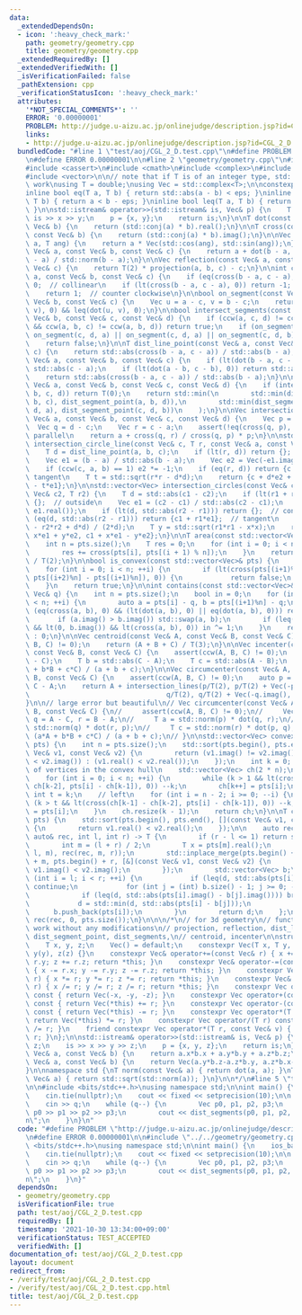 ```yaml
---
data:
  _extendedDependsOn:
  - icon: ':heavy_check_mark:'
    path: geometry/geometry.cpp
    title: geometry/geometry.cpp
  _extendedRequiredBy: []
  _extendedVerifiedWith: []
  _isVerificationFailed: false
  _pathExtension: cpp
  _verificationStatusIcon: ':heavy_check_mark:'
  attributes:
    '*NOT_SPECIAL_COMMENTS*': ''
    ERROR: '0.00000001'
    PROBLEM: http://judge.u-aizu.ac.jp/onlinejudge/description.jsp?id=CGL_2_D
    links:
    - http://judge.u-aizu.ac.jp/onlinejudge/description.jsp?id=CGL_2_D
  bundledCode: "#line 1 \"test/aoj/CGL_2_D.test.cpp\"\n#define PROBLEM \"http://judge.u-aizu.ac.jp/onlinejudge/description.jsp?id=CGL_2_D\"\
    \n#define ERROR 0.00000001\n\n#line 2 \"geometry/geometry.cpp\"\n#include <algorithm>\n\
    #include <cassert>\n#include <cmath>\n#include <complex>\n#include <iostream>\n\
    #include <vector>\n\n// note that if T is of an integer type, std::abs does not\
    \ work\nusing T = double;\nusing Vec = std::complex<T>;\n\nconstexpr T eps = 1e-12;\n\
    inline bool eq(T a, T b) { return std::abs(a - b) < eps; }\ninline bool lt(T a,\
    \ T b) { return a < b - eps; }\ninline bool leq(T a, T b) { return a < b + eps;\
    \ }\n\nstd::istream& operator>>(std::istream& is, Vec& p) {\n    T x, y;\n   \
    \ is >> x >> y;\n    p = {x, y};\n    return is;\n}\n\nT dot(const Vec& a, const\
    \ Vec& b) {\n    return (std::conj(a) * b).real();\n}\n\nT cross(const Vec& a,\
    \ const Vec& b) {\n    return (std::conj(a) * b).imag();\n}\n\nVec rot(const Vec&\
    \ a, T ang) {\n    return a * Vec(std::cos(ang), std::sin(ang));\n}\n\nVec projection(const\
    \ Vec& a, const Vec& b, const Vec& c) {\n    return a + dot(b - a, c - a) * (b\
    \ - a) / std::norm(b - a);\n}\n\nVec reflection(const Vec& a, const Vec& b, const\
    \ Vec& c) {\n    return T(2) * projection(a, b, c) - c;\n}\n\nint ccw(const Vec&\
    \ a, const Vec& b, const Vec& c) {\n    if (eq(cross(b - a, c - a), 0)) return\
    \ 0;  // collinear\n    if (lt(cross(b - a, c - a), 0)) return -1;  // clockwise\n\
    \    return 1;  // counter clockwise\n}\n\nbool on_segment(const Vec& a, const\
    \ Vec& b, const Vec& c) {\n    Vec u = a - c, v = b - c;\n    return eq(cross(u,\
    \ v), 0) && leq(dot(u, v), 0);\n}\n\nbool intersect_segments(const Vec& a, const\
    \ Vec& b, const Vec& c, const Vec& d) {\n    if (ccw(a, c, d) != ccw(b, c, d)\
    \ && ccw(a, b, c) != ccw(a, b, d)) return true;\n    if (on_segment(a, b, c) ||\
    \ on_segment(c, d, a) || on_segment(c, d, a) || on_segment(c, d, b)) return true;\n\
    \    return false;\n}\n\nT dist_line_point(const Vec& a, const Vec& b, const Vec&\
    \ c) {\n    return std::abs(cross(b - a, c - a)) / std::abs(b - a);\n}\n\nT dist_segment_point(const\
    \ Vec& a, const Vec& b, const Vec& c) {\n    if (lt(dot(b - a, c - a), 0)) return\
    \ std::abs(c - a);\n    if (lt(dot(a - b, c - b), 0)) return std::abs(c - b);\n\
    \    return std::abs(cross(b - a, c - a)) / std::abs(b - a);\n}\n\nT dist_segments(const\
    \ Vec& a, const Vec& b, const Vec& c, const Vec& d) {\n    if (intersect_segments(a,\
    \ b, c, d)) return T(0);\n    return std::min(\n        std::min(dist_segment_point(a,\
    \ b, c), dist_segment_point(a, b, d)),\n        std::min(dist_segment_point(c,\
    \ d, a), dist_segment_point(c, d, b))\n    );\n}\n\nVec intersection_lines(const\
    \ Vec& a, const Vec& b, const Vec& c, const Vec& d) {\n    Vec p = b - a;\n  \
    \  Vec q = d - c;\n    Vec r = c - a;\n    assert(!eq(cross(q, p), 0)); // not\
    \ parallel\n    return a + cross(q, r) / cross(q, p) * p;\n}\n\nstd::vector<Vec>\
    \ intersection_circle_line(const Vec& c, T r, const Vec& a, const Vec& b) {\n\
    \    T d = dist_line_point(a, b, c);\n    if (lt(r, d)) return {};  // no intersection\n\
    \    Vec e1 = (b - a) / std::abs(b - a);\n    Vec e2 = Vec(-e1.imag(), e1.real());\n\
    \    if (ccw(c, a, b) == 1) e2 *= -1;\n    if (eq(r, d)) return {c + d*e2};  //\
    \ tangent\n    T t = std::sqrt(r*r - d*d);\n    return {c + d*e2 + t*e1, c + d*e2\
    \ - t*e1};\n}\n\nstd::vector<Vec> intersection_circles(const Vec& c1, T r1, const\
    \ Vec& c2, T r2) {\n    T d = std::abs(c1 - c2);\n    if (lt(r1 + r2, d)) return\
    \ {};  // outside\n    Vec e1 = (c2 - c1) / std::abs(c2 - c1);\n    Vec e2 = Vec(-e1.imag(),\
    \ e1.real());\n    if (lt(d, std::abs(r2 - r1))) return {};  // contain\n    if\
    \ (eq(d, std::abs(r2 - r1))) return {c1 + r1*e1};  // tangent\n    T x = (r1*r1\
    \ - r2*r2 + d*d) / (2*d);\n    T y = std::sqrt(r1*r1 - x*x);\n    return {c1 +\
    \ x*e1 + y*e2, c1 + x*e1 - y*e2};\n}\n\nT area(const std::vector<Vec>& pts) {\n\
    \    int n = pts.size();\n    T res = 0;\n    for (int i = 0; i < n; ++i) {\n\
    \        res += cross(pts[i], pts[(i + 1) % n]);\n    }\n    return std::abs(res)\
    \ / T(2);\n}\n\nbool is_convex(const std::vector<Vec>& pts) {\n    int n = pts.size();\n\
    \    for (int i = 0; i < n; ++i) {\n        if (lt(cross(pts[(i+1)%n] - pts[i],\
    \ pts[(i+2)%n] - pts[(i+1)%n]), 0)) {\n            return false;\n        }\n\
    \    }\n    return true;\n}\n\nint contains(const std::vector<Vec>& pts, const\
    \ Vec& q) {\n    int n = pts.size();\n    bool in = 0;\n    for (int i = 0; i\
    \ < n; ++i) {\n        auto a = pts[i] - q, b = pts[(i+1)%n] - q;\n        if\
    \ (eq(cross(a, b), 0) && (lt(dot(a, b), 0) || eq(dot(a, b), 0))) return 1;\n \
    \       if (a.imag() > b.imag()) std::swap(a, b);\n        if (leq(a.imag(), 0)\
    \ && lt(0, b.imag()) && lt(cross(a, b), 0)) in ^= 1;\n    }\n    return in ? 2\
    \ : 0;\n}\n\nVec centroid(const Vec& A, const Vec& B, const Vec& C) {\n    assert(ccw(A,\
    \ B, C) != 0);\n    return (A + B + C) / T(3);\n}\n\nVec incenter(const Vec& A,\
    \ const Vec& B, const Vec& C) {\n    assert(ccw(A, B, C) != 0);\n    T a = std::abs(B\
    \ - C);\n    T b = std::abs(C - A);\n    T c = std::abs(A - B);\n    return (a*A\
    \ + b*B + c*C) / (a + b + c);\n}\n\nVec circumcenter(const Vec& A, const Vec&\
    \ B, const Vec& C) {\n    assert(ccw(A, B, C) != 0);\n    auto p = B - A, q =\
    \ C - A;\n    return A + intersection_lines(p/T(2), p/T(2) + Vec(-p.imag(), p.real()),\n\
    \                                  q/T(2), q/T(2) + Vec(-q.imag(), q.real()));\n\
    }\n\n// large error but beautiful\n// Vec circumcenter(const Vec& A, const Vec&\
    \ B, const Vec& C) {\n//     assert(ccw(A, B, C) != 0);\n//     Vec p = C - B,\
    \ q = A - C, r = B - A;\n//     T a = std::norm(p) * dot(q, r);\n//     T b =\
    \ std::norm(q) * dot(r, p);\n//     T c = std::norm(r) * dot(p, q);\n//     return\
    \ (a*A + b*B + c*C) / (a + b + c);\n// }\n\nstd::vector<Vec> convex_hull(std::vector<Vec>&\
    \ pts) {\n    int n = pts.size();\n    std::sort(pts.begin(), pts.end(), [](const\
    \ Vec& v1, const Vec& v2) {\n        return (v1.imag() != v2.imag()) ? (v1.imag()\
    \ < v2.imag()) : (v1.real() < v2.real());\n    });\n    int k = 0; // the number\
    \ of vertices in the convex hull\n    std::vector<Vec> ch(2 * n);\n    // right\n\
    \    for (int i = 0; i < n; ++i) {\n        while (k > 1 && lt(cross(ch[k-1] -\
    \ ch[k-2], pts[i] - ch[k-1]), 0)) --k;\n        ch[k++] = pts[i];\n    }\n   \
    \ int t = k;\n    // left\n    for (int i = n - 2; i >= 0; --i) {\n        while\
    \ (k > t && lt(cross(ch[k-1] - ch[k-2], pts[i] - ch[k-1]), 0)) --k;\n        ch[k++]\
    \ = pts[i];\n    }\n    ch.resize(k - 1);\n    return ch;\n}\n\nT closest_pair(std::vector<Vec>&\
    \ pts) {\n    std::sort(pts.begin(), pts.end(), [](const Vec& v1, const Vec& v2)\
    \ {\n        return v1.real() < v2.real();\n    });\n\n    auto rec = [&](const\
    \ auto& rec, int l, int r) -> T {\n        if (r - l <= 1) return std::numeric_limits<T>::max();\n\
    \        int m = (l + r) / 2;\n        T x = pts[m].real();\n        T d = std::min(rec(rec,\
    \ l, m), rec(rec, m, r));\n        std::inplace_merge(pts.begin() + l, pts.begin()\
    \ + m, pts.begin() + r, [&](const Vec& v1, const Vec& v2) {\n            return\
    \ v1.imag() < v2.imag();\n        });\n        std::vector<Vec> b;\n        for\
    \ (int i = l; i < r; ++i) {\n            if (leq(d, std::abs(pts[i].real() - x)))\
    \ continue;\n            for (int j = (int) b.size() - 1; j >= 0; --j) {\n   \
    \             if (leq(d, std::abs(pts[i].imag() - b[j].imag()))) break;\n    \
    \            d = std::min(d, std::abs(pts[i] - b[j]));\n            }\n      \
    \      b.push_back(pts[i]);\n        }\n        return d;\n    };\n\n    return\
    \ rec(rec, 0, pts.size());\n}\n\n\n/*\n// for 3d geometry\n// functions that will\
    \ work without any modifications\n// projection, reflection, dist_line_point,\
    \ dist_segment_point, dist_segments,\n// centroid, incenter\n\nstruct Vec {\n\
    \    T x, y, z;\n    Vec() = default;\n    constexpr Vec(T x, T y, T z) : x(x),\
    \ y(y), z(z) {}\n    constexpr Vec& operator+=(const Vec& r) { x += r.x; y +=\
    \ r.y; z += r.z; return *this; }\n    constexpr Vec& operator-=(const Vec& r)\
    \ { x -= r.x; y -= r.y; z -= r.z; return *this; }\n    constexpr Vec& operator*=(T\
    \ r) { x *= r; y *= r; z *= r; return *this; }\n    constexpr Vec& operator/=(T\
    \ r) { x /= r; y /= r; z /= r; return *this; }\n    constexpr Vec operator-()\
    \ const { return Vec(-x, -y, -z); }\n    constexpr Vec operator+(const Vec& r)\
    \ const { return Vec(*this) += r; }\n    constexpr Vec operator-(const Vec& r)\
    \ const { return Vec(*this) -= r; }\n    constexpr Vec operator*(T r) const {\
    \ return Vec(*this) *= r; }\n    constexpr Vec operator/(T r) const { return Vec(*this)\
    \ /= r; }\n    friend constexpr Vec operator*(T r, const Vec& v) { return v *\
    \ r; }\n};\n\nstd::istream& operator>>(std::istream& is, Vec& p) {\n    T x, y,\
    \ z;\n    is >> x >> y >> z;\n    p = {x, y, z};\n    return is;\n}\n\nT dot(const\
    \ Vec& a, const Vec& b) {\n    return a.x*b.x + a.y*b.y + a.z*b.z;\n}\n\nVec cross(const\
    \ Vec& a, const Vec& b) {\n    return Vec(a.y*b.z-a.z*b.y, a.z*b.x-a.x*b.z, a.x*b.y-a.y*b.x);\n\
    }\n\nnamespace std {\nT norm(const Vec& a) { return dot(a, a); }\nT abs(const\
    \ Vec& a) { return std::sqrt(std::norm(a)); }\n}\n\n*/\n#line 5 \"test/aoj/CGL_2_D.test.cpp\"\
    \n\n#include <bits/stdc++.h>\nusing namespace std;\n\nint main() {\n    ios_base::sync_with_stdio(false);\n\
    \    cin.tie(nullptr);\n    cout << fixed << setprecision(10);\n\n    int q;\n\
    \    cin >> q;\n    while (q--) {\n        Vec p0, p1, p2, p3;\n        cin >>\
    \ p0 >> p1 >> p2 >> p3;\n        cout << dist_segments(p0, p1, p2, p3) << \"\\\
    n\";\n    }\n}\n"
  code: "#define PROBLEM \"http://judge.u-aizu.ac.jp/onlinejudge/description.jsp?id=CGL_2_D\"\
    \n#define ERROR 0.00000001\n\n#include \"../../geometry/geometry.cpp\"\n\n#include\
    \ <bits/stdc++.h>\nusing namespace std;\n\nint main() {\n    ios_base::sync_with_stdio(false);\n\
    \    cin.tie(nullptr);\n    cout << fixed << setprecision(10);\n\n    int q;\n\
    \    cin >> q;\n    while (q--) {\n        Vec p0, p1, p2, p3;\n        cin >>\
    \ p0 >> p1 >> p2 >> p3;\n        cout << dist_segments(p0, p1, p2, p3) << \"\\\
    n\";\n    }\n}"
  dependsOn:
  - geometry/geometry.cpp
  isVerificationFile: true
  path: test/aoj/CGL_2_D.test.cpp
  requiredBy: []
  timestamp: '2021-10-30 13:34:00+09:00'
  verificationStatus: TEST_ACCEPTED
  verifiedWith: []
documentation_of: test/aoj/CGL_2_D.test.cpp
layout: document
redirect_from:
- /verify/test/aoj/CGL_2_D.test.cpp
- /verify/test/aoj/CGL_2_D.test.cpp.html
title: test/aoj/CGL_2_D.test.cpp
---
```

